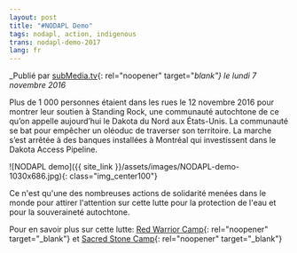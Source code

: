 ```yaml
---
layout: post
title: "#NODAPL Demo"
tags: nodapl, action, indigenous
trans: nodapl-demo-2017
lang: fr
---
```

_Publié par [subMedia.tv](https://sub.media/){: rel="noopener" target="_blank"} le lundi 7 novembre 2016_

Plus de 1 000 personnes étaient dans les rues le 12 novembre 2016 pour montrer leur soutien à Standing Rock, une communauté autochtone de ce qu’on appelle aujourd’hui le Dakota du Nord aux États-Unis. La communauté se bat pour empêcher un oléoduc de traverser son territoire. 
La marche s’est arrêtée à des banques installées à Montréal qui investissent dans le Dakota Access Pipeline.

![NODAPL demo]({{ site_link }}/assets/images/NODAPL-demo-1030x686.jpg){: class="img_center100"}

Ce n'est qu'une des nombreuses actions de solidarité menées dans le monde pour attirer l'attention sur cette lutte pour la protection de l'eau et pour la souveraineté autochtone.

Pour en savoir plus sur cette lutte:  [Red Warrior Camp](http://facebook.com/RedWarriorCamp){: rel="noopener" target="_blank"} et [Sacred Stone Camp](http://facebook.com/RedWarriorCamp){: rel="noopener" target="_blank"}
